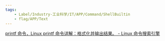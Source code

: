 ```yaml
---
tags:
    - Label/Industry-工业科学/IT/APP/Command/ShellBuiltin
    - flag/APP/Text
---
```


[printf 命令，Linux printf 命令详解：格式化并输出结果。 - Linux 命令搜索引擎](https://wangchujiang.com/linux-command/c/printf.html)
